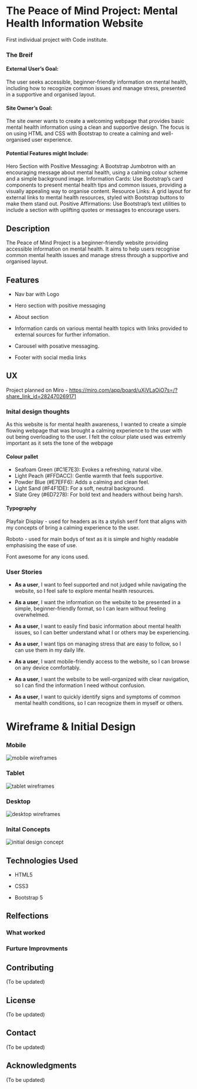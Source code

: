 # The Peace of Mind Project: Mental Health Information Website

First individual project with Code institute.

### The Breif

#### External User’s Goal:
The user seeks accessible, beginner-friendly information on mental health, including how to recognize common issues and manage stress, presented in a supportive and organised layout.
#### Site Owner’s Goal:
The site owner wants to create a welcoming webpage that provides basic mental health information using a clean and supportive design. The focus is on using HTML and CSS with Bootstrap to create a calming and well-organised user experience.
#### Potential Features might Include:
Hero Section with Positive Messaging: A Bootstrap Jumbotron with an encouraging message about mental health, using a calming colour scheme and a simple background image.
Information Cards: Use Bootstrap’s card components to present mental health tips and common issues, providing a visually appealing way to organise content.
Resource Links: A grid layout for external links to mental health resources, styled with Bootstrap buttons to make them stand out.
Positive Affirmations: Use Bootstrap’s text utilities to include a section with uplifting quotes or messages to encourage users.

## Description

The Peace of Mind Project is a beginner-friendly website providing accessible information on mental health. It aims to help users recognise common mental health issues and manage stress through a supportive and organised layout.

## Features

- Nav bar with Logo

- Hero section with positive messaging

- About section

- Information cards on various mental health topics with links provided to external sources for further infomation.

- Carousel with posative messaging.

- Footer with social media links

## UX

Project planned on Miro - https://miro.com/app/board/uXjVLaOiO7s=/?share_link_id=282470269171

### Inital design thoughts

As this website is for mental health awareness, I wanted to create a simple flowing webpage that was brought a calming experience to the user with out being overloading to the user. I felt the colour plate used was extremly important as it sets the tone of the webpage

#### Colour pallet
- Seafoam Green (#C1E7E3): Evokes a refreshing, natural vibe.
- Light Peach (#FFDACC): Gentle warmth that feels supportive.
- Powder Blue (#E7EFF6): Adds a calming and clean feel.
- Light Sand (#F4F1DE): For a soft, neutral background.
- Slate Grey (#6D7278): For bold text and headers without being harsh.

#### Typography

Playfair Display - used for headers as its a stylish serif font that aligns with my concepts of bring a calming experience to the user.

Roboto - used for main bodys of text as it is simple and highly readable emphasising the ease of use. 

Font awesome for any icons used.

### User Stories

- <b>As a user</b>, I want to feel supported and not judged while navigating the website, so I feel safe to explore mental health resources.

- <b>As a user</b>, I want the information on the website to be presented in a simple, beginner-friendly format, so I can learn without feeling overwhelmed.

- <b>As a user</b>, I want to easily find basic information about mental health issues, so I can better understand what I or others may be experiencing.

- <b>As a user</b>, I want tips on managing stress that are easy to follow, so I can use them in my daily life.

- <b>As a user</b>, I want mobile-friendly access to the website, so I can browse on any device comfortably.

- <b>As a user</b>, I want the website to be well-organized with clear navigation, so I can find the information I need without confusion.

- <b>As a user</b>, I want to quickly identify signs and symptoms of common mental health conditions, so I can recognize them in myself or others.

# Wireframe & Initial Design

### Mobile
![mobile wireframes](assets/images/Wireframes-mobile.png)

### Tablet
![tablet wireframes](assets/images/wireframes-tablet.png)

### Desktop
![desktop wireframes](assets/images/wireframes-desktop.png)

### Inital Concepts
![initial design concept](assets/images/initial-desgin-concept.png)

## Technologies Used

- HTML5

- CSS3

- Bootstrap 5


## Relfections

### What worked

### Furture Improvments

## Contributing

(To be updated)

## License

(To be updated)

## Contact

(To be updated)

## Acknowledgments

(To be updated)